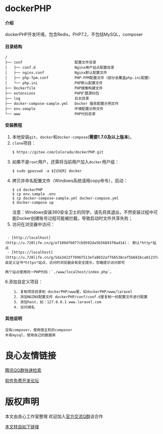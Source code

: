 # dockerPHP

#### 介绍
dockerPHP开发环境，包含Redis，PHP7.2，不包括MySQL，composer

#### 目录结构
```
/
├── conf                        配置文件目录
│   ├── conf.d                  Nginx用户站点配置目录
│   ├── nginx.conf              Nginx默认配置文件
│   ├── php-fpm.conf            PHP-FPM配置文件（部分会覆盖php.ini配置）
│   └── php.ini                 PHP默认配置文件
├── Dockerfile                  PHP镜像构建文件
├── extensions                  PHP扩展源码包
├── log                         日志目录
├── docker-compose-sample.yml   Docker 服务配置示例文件
├── env.smaple                  环境配置示例文件
└── www                         PHP代码目录
```


#### 安装教程
1. 本地安装`git`、`docker`和`docker-compose`(**需要1.7.0及以上版本**)。
2. `clone`项目：
    ```
    $ https://gitee.com/Colorado/dockerPHP.git
    ```
3. 如果不是`root`用户，还需将当前用户加入`docker`用户组：
    ```
    $ sudo gpasswd -a ${USER} docker
    ```
4. 拷贝并命名配置文件（Windows系统请用copy命令），启动：
    ```
    $ cd dockerPHP
    $ cp env.sample .env
    $ cp docker-compose-sample.yml docker-compose.yml
    $ docker-compose up
    ```
    注意：Windows安装360安全卫士的同学，请先将其退出，不然安装过程中可能Docker创建账号过程可能被拦截，导致启动时文件共享失败；
5. 访问在浏览器中访问：

```

 - [http://localhost](http://u.720life.cn/g/e71094f6077cb9592da5b56893f0ad14)： 默认*http*站点
 - [https://localhost](http://u.720life.cn/g/5da3423f7096f513efa8032aff66538cef5b681bca0123fe3c61e4c90f44e740)：自定义证书*https*站点，访问时浏览器会有安全提示，忽略提示访问即可

两个站点使用同一PHP代码：`./www/localhost/index.php`。

```

6.添加自定义项目：
    
```
    1. 复制项目目录到 dockerPHP/www里，如dockerPHP/www/laravel
    2. 添加NGINX配置文件 dockerPHP/conf/conf.d里复制一份配置文件进行配置
    3. 添加host，如：127.0.0.1 www.laravel.com
    4. 访问域名
```




#### 其他说明
    没有composer，使用宿主机的composer  
    木有mysql，使用自己的数据库


 # 良心友情链接

[腾讯QQ群快速检索](http://u.720life.cn/s/8cf73f7c)

[软件免费开发论坛](http://u.720life.cn/s/bbb01dc0)

# 版权声明 

本文由良心工作室整理 欢迎加入[官方交流Q群](https://u.720life.cn/s/f2316816)谈合作

[本文转自如下链接](http://u.720life.cn/g/2e71d0f0a5c601172267ba20d3a43c6ea23731f70965f3fa126386d679f7d35552389c3ab2fee51ca2e05255f0c324b43a2c95871376171118ee5fe47e7feb1c)